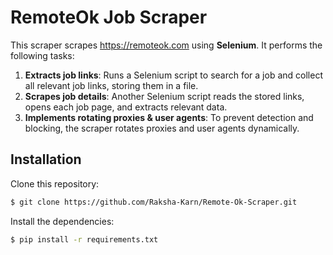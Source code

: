 
# RemoteOk Job Scraper


This scraper scrapes https://remoteok.com using **Selenium**. It performs the following tasks:

1.  **Extracts job links**: Runs a Selenium script to search for a job and collect all relevant job links, storing them in a file.
2.  **Scrapes job details**: Another Selenium script reads the stored links, opens each job page, and extracts relevant data.
3.  **Implements rotating proxies & user agents**: To prevent detection and blocking, the scraper rotates proxies and user agents dynamically.


## Installation

Clone this repository:

```sh
$ git clone https://github.com/Raksha-Karn/Remote-Ok-Scraper.git
```

Install the dependencies:

```sh
$ pip install -r requirements.txt
```
